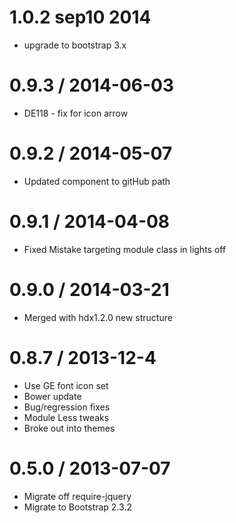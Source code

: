 1.0.2 sep10 2014
===================
* upgrade to bootstrap 3.x

0.9.3 / 2014-06-03
=================
* DE118 - fix for icon arrow 


0.9.2 / 2014-05-07
=================
* Updated component to gitHub path

0.9.1 / 2014-04-08
=================
* Fixed Mistake targeting module class in lights off


0.9.0 / 2014-03-21
=================
* Merged with hdx1.2.0 new structure


0.8.7 / 2013-12-4
==================
* Use GE font icon set
* Bower update
* Bug/regression fixes
* Module Less tweaks
* Broke out into themes

0.5.0 / 2013-07-07
===================
* Migrate off require-jquery
* Migrate to Bootstrap 2.3.2


